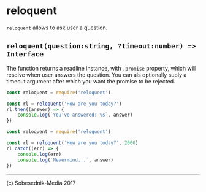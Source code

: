 # reloquent

`reloquent` allows to ask user a question.

## `reloquent(question:string, ?timeout:number) => Interface`

The function returns a readline instance, with `.promise` property, which will resolve
when user answers the question. You can als optionally suply a timeout argument after
which you want the promise to be rejected.

```js
const reloquent = require('reloquent')

const rl = reloquent('How are you today?')
rl.then((answer) => {
    console.log(`You've answered: %s`, answer)
})
```

```js
const reloquent = require('reloquent')

const rl = reloquent('How are you today?', 2000)
rl.catch((err) => {
    console.log(err)
    console.log(`Nevermind...`, answer)
})
```

---

(c) Sobesednik-Media 2017
